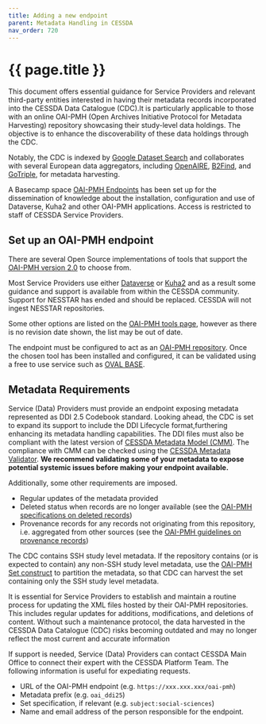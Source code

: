 ```yaml
---
title: Adding a new endpoint
parent: Metadata Handling in CESSDA
nav_order: 720
---
```


# {{ page.title }}

This document offers essential guidance for Service Providers and relevant
third-party entities interested in having their metadata records incorporated
into the CESSDA Data Catalogue (CDC).It is particularly applicable to those
with an online OAI-PMH (Open Archives Initiative Protocol
for Metadata Harvesting) repository showcasing their study-level data holdings.
The objective is to enhance the discoverability of these data holdings through
the CDC.

Notably, the CDC is indexed by
[Google Dataset Search](https://datasetsearch.research.google.com)
and collaborates with several European data aggregators, including
[OpenAIRE](https://explore.openaire.eu/), [B2Find](https://b2find.eudat.eu/),
and [GoTriple](https://gotriple.eu/), for metadata harvesting.

A Basecamp space
[OAI-PMH Endpoints](https://3.basecamp.com/3584575/projects/20060866)
has been set up for the dissemination of knowledge about the installation,
configuration and use of Dataverse, Kuha2 and other OAI-PMH applications.
Access is restricted to staff of CESSDA Service Providers.

## Set up an OAI-PMH endpoint

There are several Open Source implementations of tools that support the
[OAI-PMH version 2.0](https://www.openarchives.org/OAI/openarchivesprotocol.html)
to choose from.

Most Service Providers use either
[Dataverse](https://github.com/IQSS/dataverse/releases)
or [Kuha2](https://kuha2.readthedocs.io/) and as a result some guidance and
support is available from within the CESSDA community. Support for NESSTAR has
ended and should be replaced. CESSDA will not ingest NESSTAR repositories.

Some other options are listed on the
[OAI-PMH tools page](https://www.openarchives.org/pmh/tools/),
however as there is no revision date shown, the list may be out of date.

The endpoint must be configured to act as an
[OAI-PMH repository](https://www.openarchives.org/OAI/2.0/guidelines-repository.htm).
Once the chosen tool has been installed and configured,
it can be validated using a free to use service such as
[OVAL BASE](https://oval.base-search.net).

## Metadata Requirements

Service (Data) Providers must provide an endpoint exposing metadata represented
as DDI 2.5 Codebook standard. Looking ahead, the CDC is set to expand its
support to include the DDI Lifecycle format,furthering enhancing its
metadata handling capabilities. The DDI files must also be compliant with the
latest version of
[CESSDA Metadata Model (CMM)](https://zenodo.org/records/7528240).
The compliance with CMM can be checked using the
[CESSDA Metadata Validator](https://cmv.cessda.eu). **We recommend validating**
**some of your metadata to expose potential systemic issues before making**
**your endpoint available.**

Additionally, some other requirements are imposed.

- Regular updates of the metadata provided
- Deleted status when records are no longer available (see the
[OAI-PMH specifications on deleted records](https://www.openarchives.org/OAI/openarchivesprotocol.html#DeletedRecords))
- Provenance records for any records not originating from this repository,
i.e. aggregated from other sources (see the
[OAI-PMH guidelines on provenance records](https://www.openarchives.org/OAI/2.0/guidelines-provenance.htm))

The CDC contains SSH study level metadata. If the repository contains
(or is expected to contain) any non-SSH study level metadata, use the
[OAI-PMH Set construct](https://www.openarchives.org/OAI/openarchivesprotocol.html#Set)
to partition the metadata, so that CDC can harvest the set containing only the
SSH study level metadata.

It is essential for Service Providers to establish and maintain a routine
process for updating the XML files hosted by their OAI-PMH repositories. This
includes regular updates for additions, modifications, and deletions
of content. Without such a maintenance protocol, the data harvested in the
CESSDA Data Catalogue (CDC) risks becoming outdated and may no longer reflect
the most current and accurate information

If support is needed, Service (Data) Providers can contact CESSDA Main Office
to connect their expert with the CESSDA Platform Team.
The following information is useful for expediating requests.

- URL of the OAI-PMH endpoint (e.g. `https://xxx.xxx.xxx/oai-pmh`)
- Metadata prefix (e.g. `oai_ddi25`)
- Set specification, if relevant (e.g. `subject:social-sciences`)
- Name and email address of the person responsible for the endpoint.
